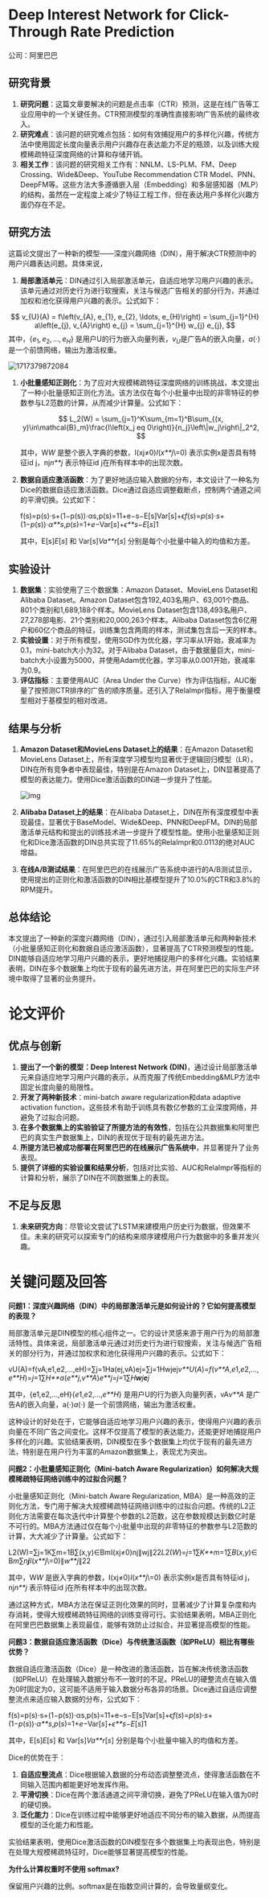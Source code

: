 # Deep Interest Network for Click-Through Rate Prediction

公司：阿里巴巴

## 研究背景

1. **研究问题**：这篇文章要解决的问题是点击率（CTR）预测，这是在线广告等工业应用中的一个关键任务。CTR预测模型的准确性直接影响广告系统的最终收入。
2. **研究难点**：该问题的研究难点包括：如何有效捕捉用户的多样化兴趣，传统方法中使用固定长度向量表示用户兴趣存在表达能力不足的瓶颈，以及训练大规模稀疏特征深度网络的计算和存储开销。
3. **相关工作**：该问题的研究相关工作有：NNLM、LS-PLM、FM、Deep Crossing、Wide&Deep、YouTube Recommendation CTR Model、PNN、DeepFM等。这些方法大多遵循嵌入层（Embedding）和多层感知器（MLP）的结构，虽然在一定程度上减少了特征工程工作，但在表达用户多样化兴趣方面仍存在不足。


## 研究方法

这篇论文提出了一种新的模型——深度兴趣网络（DIN），用于解决CTR预测中的用户兴趣表达问题。具体来说，

1. **局部激活单元**：DIN通过引入局部激活单元，自适应地学习用户兴趣的表示。该单元通过对历史行为进行软搜索，关注与候选广告相关的部分行为，并通过加权和池化获得用户兴趣的表示。公式如下：

$$
v_{U}(A) = f\left(v_{A}, e_{1}, e_{2}, \ldots, e_{H}\right) = \sum_{j=1}^{H} a\left(e_{j}, v_{A}\right) e_{j} = \sum_{j=1}^{H} w_{j} e_{j},
$$
其中，$\{ e_{1}, e_{2}, \ldots, e_{H}\}$ 是用户U的行为嵌入向量列表，$v_U$是广告A的嵌入向量，$a(\cdot)$是一个前馈网络，输出为激活权重。


![1717379872084](image/README/1717379872084.png)
1. **小批量感知正则化**：为了应对大规模稀疏特征深度网络的训练挑战，本文提出了一种小批量感知正则化方法。该方法仅在每个小批量中出现的非零特征的参数参与L2范数的计算，从而减少计算量。公式如下：

   $$
   L_2(W) = \sum_{j=1}^K\sum_{m=1}^B\sum_{(x, y)\in\mathcal{B}_m}\frac{I\left(x_j
   eq 0\right)}{n_j}\left\|w_j\right\|_2^2,
   $$

   其中，W*W* 是整个嵌入字典的参数，I(xj≠0)*I*(*x**j*\\=0) 表示实例x是否具有特征id j，nj*n**j* 表示特征id j在所有样本中的出现次数。

2. **数据自适应激活函数**：为了更好地适应输入数据的分布，本文设计了一种名为Dice的数据自适应激活函数。Dice通过自适应调整截断点，控制两个通道之间的平滑切换。公式如下：

   f(s)=p(s)⋅s+(1−p(s))⋅αs,p(s)=11+e−s−E[s]Var⁡[s]+ϵ*f*(*s*)=*p*(*s*)⋅*s*+(1−*p*(*s*))⋅*α**s*,*p*(*s*)=1+*e*−Var[*s*]+*ϵ**s*−*E*[*s*]1

   其中，E[s]*E*[*s*] 和 Var[s]*Va**r*[*s*] 分别是每个小批量中输入的均值和方差。


## 实验设计

1. **数据集**：实验使用了三个数据集：Amazon Dataset、MovieLens Dataset和Alibaba Dataset。Amazon Dataset包含192,403名用户、63,001个商品、801个类别和1,689,188个样本。MovieLens Dataset包含138,493名用户、27,278部电影、21个类别和20,000,263个样本。Alibaba Dataset包含6亿用户和60亿个商品的特征，训练集包含两周的样本，测试集包含后一天的样本。
2. **实验设置**：对于所有模型，使用SGD作为优化器，学习率从1开始，衰减率为0.1，mini-batch大小为32。对于Alibaba Dataset，由于数据量巨大，mini-batch大小设置为5000，并使用Adam优化器，学习率从0.001开始，衰减率为0.9。
3. **评估指标**：主要使用AUC（Area Under the Curve）作为评估指标，AUC衡量了按预测CTR排序的广告的顺序质量。还引入了RelaImpr指标，用于衡量模型相对于基模型的相对改进。

## 结果与分析

1. **Amazon Dataset和MovieLens Dataset上的结果**：在Amazon Dataset和MovieLens Dataset上，所有深度学习模型均显著优于逻辑回归模型（LR）。DIN在所有竞争者中表现最佳，特别是在Amazon Dataset上，DIN显著提高了模型的表达能力。使用Dice激活函数的DIN进一步提升了性能。

   ![img](https://hunyuan-plugin-1258344706.cos.ap-nanjing.myqcloud.com/pdf_youtu/img/2c0ea03228469b8989e4bcc021875628-image.png)

   

2. **Alibaba Dataset上的结果**：在Alibaba Dataset上，DIN在所有深度模型中表现最佳，显著优于BaseModel、Wide&Deep、PNN和DeepFM。DIN的局部激活单元结构和提出的训练技术进一步提升了模型性能。使用小批量感知正则化和Dice激活函数的DIN总共实现了11.65%的RelaImpr和0.0113的绝对AUC增益。

3. **在线A/B测试结果**：在阿里巴巴的在线展示广告系统中进行的A/B测试显示，使用提出的正则化和激活函数的DIN相比基模型提升了10.0%的CTR和3.8%的RPM提升。

## 总体结论

本文提出了一种新的深度兴趣网络（DIN），通过引入局部激活单元和两种新技术（小批量感知正则化和数据自适应激活函数），显著提高了CTR预测模型的性能。DIN能够自适应地学习用户兴趣的表示，更好地捕捉用户的多样化兴趣。实验结果表明，DIN在多个数据集上均优于现有的最先进方法，并在阿里巴巴的实际生产环境中取得了显著的业务提升。

# 论文评价

## 优点与创新

1. **提出了一个新的模型：Deep Interest Network (DIN)**，通过设计局部激活单元来自适应地学习用户兴趣的表示，从而克服了传统Embedding&MLP方法中固定长度向量的局限性。
2. **开发了两种新技术**：mini-batch aware regularization和data adaptive activation function，这些技术有助于训练具有数亿参数的工业深度网络，并避免了过拟合问题。
3. **在多个数据集上的实验验证了所提方法的有效性**，包括在公共数据集和阿里巴巴的真实生产数据集上，DIN的表现优于现有的最先进方法。
4. **所提方法已被成功部署在阿里巴巴的在线展示广告系统中**，并显著提升了业务表现。
5. **提供了详细的实验设置和结果分析**，包括对比实验、AUC和RelaImpr等指标的计算和分析，展示了DIN在不同数据集上的表现。

## 不足与反思

1. **未来研究方向**：尽管论文尝试了LSTM来建模用户历史行为数据，但效果不佳。未来的研究可以探索专门的结构来顺序建模用户行为数据中的多重并发兴趣。

# 关键问题及回答

**问题1：深度兴趣网络（DIN）中的局部激活单元是如何设计的？它如何提高模型的表现？**

局部激活单元是DIN模型的核心组件之一。它的设计灵感来源于用户行为的局部激活特性。具体来说，局部激活单元通过对历史行为进行软搜索，关注与候选广告相关的部分行为，并通过加权求和池化获得用户兴趣的表示。公式如下：

vU(A)=f(vA,e1,e2,…,eH)=∑j=1Ha(ej,vA)ej=∑j=1Hwjej*v**U*(*A*)=*f*(*v**A*,*e*1,*e*2,…,*e**H*)=*j*=1∑*H**a*(*e**j*,*v**A*)*e**j*=*j*=1∑*H**w**j**e**j*

其中，{e1,e2,…,eH}{*e*1,*e*2,…,*e**H*} 是用户U的行为嵌入向量列表，vA*v**A* 是广告A的嵌入向量，a(⋅)*a*(⋅) 是一个前馈网络，输出为激活权重。

这种设计的好处在于，它能够自适应地学习用户兴趣的表示，使得用户兴趣的表示向量在不同广告之间变化。这样不仅提高了模型的表达能力，还能更好地捕捉用户多样化的兴趣。实验结果表明，DIN模型在多个数据集上均优于现有的最先进方法，特别是在用户行为丰富的Amazon数据集上，表现尤为突出。

**问题2：小批量感知正则化（Mini-batch Aware Regularization）如何解决大规模稀疏特征网络训练中的过拟合问题？**

小批量感知正则化（Mini-batch Aware Regularization, MBA）是一种高效的正则化方法，专门用于解决大规模稀疏特征网络训练中的过拟合问题。传统的L2正则化方法需要在每次迭代中计算整个参数的L2范数，这在参数规模达到数亿时是不可行的。MBA方法通过仅在每个小批量中出现的非零特征的参数参与L2范数的计算，大大减少了计算量。公式如下：

L2(W)=∑j=1K∑m=1B∑(x,y)∈BmI(xj≠0)nj∥wj∥22*L*2(*W*)=*j*=1∑*K**m*=1∑*B*(*x*,*y*)∈B*m*∑*n**j**I*(*x**j*\\=0)∥*w**j*∥22

其中，W*W* 是嵌入字典的参数，I(xj≠0)*I*(*x**j*\\=0) 表示实例x是否具有特征id j，nj*n**j* 表示特征id j在所有样本中的出现次数。

通过这种方式，MBA方法在保证正则化效果的同时，显著减少了计算复杂度和内存消耗，使得大规模稀疏特征网络的训练变得可行。实验结果表明，MBA正则化在阿里巴巴数据集上表现最佳，能够有效防止过拟合，并显著提高模型的性能。

**问题3：数据自适应激活函数（Dice）与传统激活函数（如PReLU）相比有哪些优势？**

数据自适应激活函数（Dice）是一种改进的激活函数，旨在解决传统激活函数（如PReLU）在处理输入数据分布不一致时的不足。PReLU的硬整流点在输入值为0时固定为0，这可能不适用于输入数据分布各异的场景。Dice通过自适应调整整流点来适应输入数据的分布，公式如下：

f(s)=p(s)⋅s+(1−p(s))⋅αs,p(s)=11+e−s−E[s]Var⁡[s]+ϵ*f*(*s*)=*p*(*s*)⋅*s*+(1−*p*(*s*))⋅*α**s*,*p*(*s*)=1+*e*−Var[*s*]+*ϵ**s*−*E*[*s*]1

其中，E[s]*E*[*s*] 和 Var[s]*Va**r*[*s*] 分别是每个小批量中输入的均值和方差。

Dice的优势在于：

1. **自适应整流点**：Dice根据输入数据的分布动态调整整流点，使得激活函数在不同输入范围内都能更好地发挥作用。
2. **平滑切换**：Dice在两个激活通道之间平滑切换，避免了PReLU在输入值为0时的硬切换。
3. **泛化能力**：Dice在训练过程中能够更好地适应不同分布的输入数据，从而提高模型的泛化能力和性能。

实验结果表明，使用Dice激活函数的DIN模型在多个数据集上均表现出色，特别是在处理大规模稀疏特征时，Dice能够显著提高模型的性能。


**为什么计算权重时不使用 softmax?**

保留用户兴趣的比例。softmax是在指数空间计算的，会导致量纲变化。

